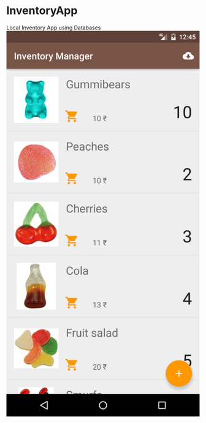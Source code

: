 # InventoryApp
Local Inventory App using Databases
![Main Activity](https://github.com/sonutiwari/InventoryApp/blob/master/Screenshot_1533280466.png)
